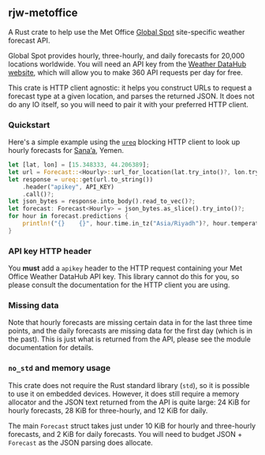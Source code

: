 ## rjw-metoffice

A Rust crate to help use the Met Office [Global Spot][] site-specific weather forecast API.

[Global Spot]: https://datahub.metoffice.gov.uk/docs/f/category/site-specific/overview

Global Spot provides hourly, three-hourly, and daily forecasts for 20,000
locations worldwide. You will need an API key from the [Weather DataHub
website][], which will allow you to make 360 API requests per day for free.

[Weather DataHub website]: https://datahub.metoffice.gov.uk/

This crate is HTTP client agnostic: it helps you construct URLs to request a
forecast type at a given location, and parses the returned JSON. It does not do
any IO itself, so you will need to pair it with your preferred HTTP client.

### Quickstart

Here's a simple example using the [`ureq`] blocking HTTP client to look up
hourly forecasts for [Sana’a], Yemen.

[`ureq`]: https://crates.io/crates/ureq
[Sana’a]: https://whc.unesco.org/en/list/385

```rust
let [lat, lon] = [15.348333, 44.206389];
let url = Forecast::<Hourly>::url_for_location(lat.try_into()?, lon.try_into()?);
let response = ureq::get(url.to_string())
    .header("apikey", API_KEY)
    .call()?;
let json_bytes = response.into_body().read_to_vec()?;
let forecast: Forecast<Hourly> = json_bytes.as_slice().try_into()?;
for hour in forecast.predictions {
    println!("{}    {}", hour.time.in_tz("Asia/Riyadh")?, hour.temperature)
}
```

### API key HTTP header

You **must** add a `apikey` header to the HTTP request containing your Met
Office Weather DataHub API key. This library cannot do this for you, so please
consult the documentation for the HTTP client you are using.

### Missing data

Note that hourly forecasts are missing certain data in for the last three time
points, and the daily forecasts are missing data for the first day (which is in
the past). This is just what is returned from the API, please see the module
documentation for details.

### `no_std` and memory usage

This crate does not require the Rust standard library (`std`), so it is
possible to use it on embedded devices. However, it does still require a memory
allocator and the JSON text returned from the API is quite large: 24 KiB for
hourly forecasts, 28 KiB for three-hourly, and 12 KiB for daily.

The main `Forecast` struct takes just under 10 KiB for hourly and three-hourly
forecasts, and 2 KiB for daily forecasts. You will need to budget JSON +
`Forecast` as the JSON parsing does allocate.
